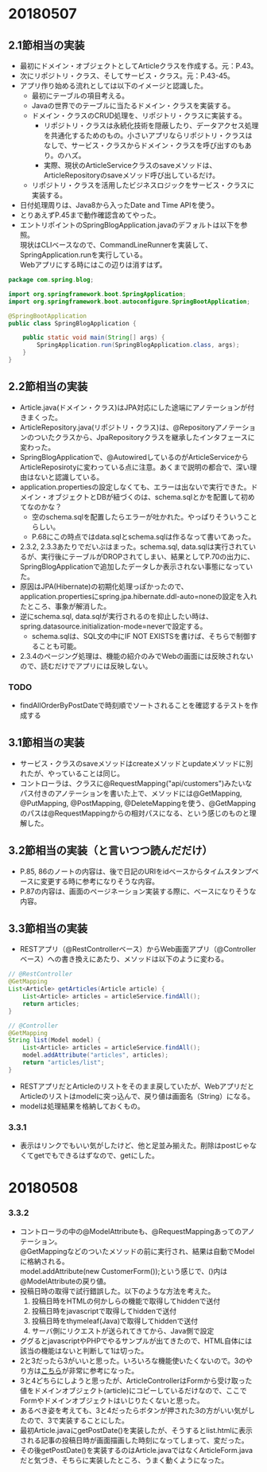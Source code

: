 # 20180507

## 2.1節相当の実装

- 最初にドメイン・オブジェクトとしてArticleクラスを作成する。元：P.43。
- 次にリポジトリ・クラス、そしてサービス・クラス。元：P.43-45。
- アプリ作り始める流れとしては以下のイメージと認識した。
  + 最初にテーブルの項目考える。
  + Javaの世界でのテーブルに当たるドメイン・クラスを実装する。
  + ドメイン・クラスのCRUD処理を、リポジトリ・クラスに実装する。
    - リポジトリ・クラスは永続化技術を隠蔽したり、データアクセス処理を共通化するためのもの。小さいアプリならリポジトリ・クラスはなしで、サービス・クラスからドメイン・クラスを呼び出すのもあり。のハズ。
    - 実際、現状のArticleServiceクラスのsaveメソッドは、ArticleRepositoryのsaveメソッド呼び出しているだけ。
  + リポジトリ・クラスを活用したビジネスロジックをサービス・クラスに実装する。
- 日付処理周りは、Java8から入ったDate and Time APIを使う。
- とりあえずP.45まで動作確認含めてやった。
- エントリポイントのSpringBlogApplication.javaのデフォルトは以下を参照。  
  現状はCLIベースなので、CommandLineRunnerを実装して、SpringApplication.runを実行している。  
  Webアプリにする時にはこの辺りは消すはず。

```Java
package com.spring.blog;

import org.springframework.boot.SpringApplication;
import org.springframework.boot.autoconfigure.SpringBootApplication;

@SpringBootApplication
public class SpringBlogApplication {

	public static void main(String[] args) {
		SpringApplication.run(SpringBlogApplication.class, args);
	}
}
```

## 2.2節相当の実装

- Article.java(ドメイン・クラス)はJPA対応にした途端にアノテーションが付きまくった。
- ArticleRepository.java(リポジトリ・クラス)は、@Repositoryアノテーションのついたクラスから、JpaRepositoryクラスを継承したインタフェースに変わった。
- SpringBlogApplicationで、@AutowiredしているのがArticleServiceからArticleReposirotyに変わっている点に注意。あくまで説明の都合で、深い理由はないと認識している。
- application.propertiesの設定しなくても、エラーは出ないで実行できた。ドメイン・オブジェクトとDBが紐づくのは、schema.sqlとかを配置して初めてなのかな？
  + 空のschema.sqlを配置したらエラーが吐かれた。やっぱりそういうことらしい。
  + P.68にこの時点ではdata.sqlとschema.sqlは作るなって書いてあった。
- 2.3.2, 2.3.3あたりでだいぶはまった。schema.sql, data.sqlは実行されているが、実行後にテーブルがDROPされてしまい、結果としてP.70の出力に、SpringBlogApplicationで追加したデータしか表示されない事態になっていた。
- 原因はJPA(Hibernate)の初期化処理っぽかったので、application.propertiesにspring.jpa.hibernate.ddl-auto=noneの設定を入れたところ、事象が解消した。
- 逆にschema.sql, data.sqlが実行されるのを抑止したい時は、spring.datasource.initialization-mode=neverで設定する。
  + schema.sqlは、SQL文の中にIF NOT EXISTSを書けば、そちらで制御することも可能。
- 2.3.4のページング処理は、機能の紹介のみでWebの画面には反映されないので、読むだけでアプリには反映しない。

### TODO

- findAllOrderByPostDateで時刻順でソートされることを確認するテストを作成する

## 3.1節相当の実装

- サービス・クラスのsaveメソッドはcreateメソッドとupdateメソッドに別れたが、やっていることは同じ。
- コントローラは、クラスに@RequestMapping("api/customers")みたいなパス付きのアノテーションを書いた上で、メソッドには@GetMapping, @PutMapping, @PostMapping, @DeleteMappingを使う、@GetMappingのパスは@RequestMappingからの相対パスになる、という感じのものと理解した。

## 3.2節相当の実装（と言いつつ読んだだけ）

- P.85, 86のノートの内容は、後で日記のURIをidベースからタイムスタンプベースに変更する時に参考になりそうな内容。
- P.87の内容は、画面のページネーション実装する際に、ベースになりそうな内容。

## 3.3節相当の実装

- RESTアプリ（@RestControllerベース）からWeb画面アプリ（@Controllerベース）への書き換えにあたり、メソッドは以下のように変わる。

```Java
// @RestController
@GetMapping
List<Article> getArticles(Article article) {
    List<Article> articles = articleService.findAll();
    return articles;
}

// @Controller
@GetMapping
String list(Model model) {
    List<Article> articles = articleService.findAll();
    model.addAttribute("articles", articles);
    return "articles/list";
}
```

- RESTアプリだとArticleのリストをそのまま戻していたが、WebアプリだとArticleのリストはmodelに突っ込んで、戻り値は画面名（String）になる。
- modelは処理結果を格納しておくもの。

### 3.3.1

- 表示はリンクでもいい気がしたけど、他と足並み揃えた。削除はpostじゃなくてgetでもできるはずなので、getにした。

# 20180508

### 3.3.2

- コントローラの中の@ModelAttributeも、@RequestMappingあってのアノテーション。  
  @GetMappingなどのついたメソッドの前に実行され、結果は自動でModelに格納される。  
  model.addAttribute(new CustomerForm());という感じで、()内は@ModelAttributeの戻り値。
- 投稿日時の取得で試行錯誤した。以下のような方法を考えた。
  1. 投稿日時をHTMLの何かしらの機能で取得してhiddenで送付
  2. 投稿日時をjavascriptで取得してhiddenで送付
  3. 投稿日時をthymeleaf(Java)で取得してhiddenで送付
  4. サーバ側にリクエストが送られてきてから、Java側で設定
- ググるとjavascriptやPHPでやるサンプルが出てきたので、HTML自体には該当の機能はないと判断して1は切った。
- 2と3だったら3がいいと思った。いろいろな機能使いたくないので。3のやり方は[こちら](http://javatechnology.net/spring/thymeleaf-java-logic/)が非常に参考になった。
- 3と4どちらにしようと思ったが、ArticleControllerはFormから受け取った値をドメインオブジェクト(article)にコピーしているだけなので、ここでFormやドメインオブジェクトはいじりたくないと思った。
- あるべき姿を考えても、3と4だったらボタンが押された3の方がいい気がしたので、3で実装することにした。
- 最初Article.javaにgetPostDate()を実装したが、そうするとlist.htmlに表示される記事の投稿日時が画面描画した時刻になってしまって、変だった。
- その後getPostDate()を実装するのはArticle.javaではなくArticleForm.javaだと気づき、そちらに実装したところ、うまく動くようになった。
